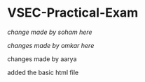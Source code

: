 # VSEC-Practical-Exam


*change made by soham here*

 *changes made by omkar here*

changes made by aarya

added the basic html file

